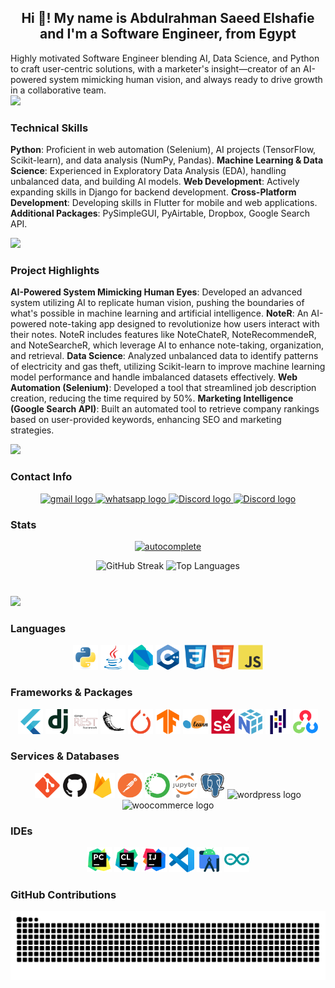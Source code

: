 <h2 align="center">Hi 👋! My name is Abdulrahman Saeed Elshafie and I'm a Software Engineer, from Egypt</h2>

<p align="left">Highly motivated Software Engineer blending AI, Data Science, and Python to craft user-centric solutions, with a marketer's insight—creator of an AI-powered system mimicking human vision, and always ready to drive growth in a collaborative team. <br>
<img src="https://user-images.githubusercontent.com/73097560/115834477-dbab4500-a447-11eb-908a-139a6edaec5c.gif">

**<h3>Technical Skills</h3>**
**Python**: Proficient in web automation (Selenium), AI projects (TensorFlow, Scikit-learn), and data analysis (NumPy, Pandas).
**Machine Learning & Data Science**: Experienced in Exploratory Data Analysis (EDA), handling unbalanced data, and building AI models.
**Web Development**: Actively expanding skills in Django for backend development.
**Cross-Platform Development**: Developing skills in Flutter for mobile and web applications.
**Additional Packages**: PySimpleGUI, PyAirtable, Dropbox, Google Search API.

<img src="https://user-images.githubusercontent.com/73097560/115834477-dbab4500-a447-11eb-908a-139a6edaec5c.gif">

**<h3>Project Highlights</h3>**

**AI-Powered System Mimicking Human Eyes**: Developed an advanced system utilizing AI to replicate human vision, pushing the boundaries of what's possible in machine learning and artificial intelligence.
**NoteR**: An AI-powered note-taking app designed to revolutionize how users interact with their notes. NoteR includes features like NoteChateR, NoteRecommendeR, and NoteSearcheR, which leverage AI to enhance note-taking, organization, and retrieval.
**Data Science**: Analyzed unbalanced data to identify patterns of electricity and gas theft, utilizing Scikit-learn to improve machine learning model performance and handle imbalanced datasets effectively.
**Web Automation (Selenium)**: Developed a tool that streamlined job description creation, reducing the time required by 50%.
**Marketing Intelligence (Google Search API)**: Built an automated tool to retrieve company rankings based on user-provided keywords, enhancing SEO and marketing strategies.

<img src="https://user-images.githubusercontent.com/73097560/115834477-dbab4500-a447-11eb-908a-139a6edaec5c.gif">

**<h3>Contact Info</h3>**

<div align="center">
  <a href="mailto:sabdo6177@gmail.com" target="_blank">
    <img src="https://img.shields.io/static/v1?message=Gmail&logo=gmail&label=&color=D14836&logoColor=white&labelColor=&style=for-the-badge" height="35" alt="gmail logo"  />
  </a>
  <a href="https://wa.me/201018625142" target="_blank">
    <img src="https://img.shields.io/static/v1?message=Whatsapp&logo=whatsapp&label=&color=25D366&logoColor=white&labelColor=&style=for-the-badge" height="35" alt="whatsapp logo"  />
  </a>
  <a href="https://discordapp.com/users/abdosaeed0434" target="_blank">
    <img src="https://img.shields.io/static/v1?message=DISCORD&logo=Discord&label=&color=0067e0&logoColor=white&labelColor=&style=for-the-badge" height="35" alt="Discord logo"  />
  </a>
  <a href="https://www.linkedin.com/in/abdulrahman-elshafie/" target="_blank">
    <img src="https://img.shields.io/static/v1?message=LINKEDIN&logo=LinkedIn&label=&color=0077B5&logoColor=white&labelColor=&style=for-the-badge" height="35" alt="Discord logo"  />
  </a>

</div>

**<h3>Stats</h3>**
<div align="center">

[![autocomplete](https://codeium.com/badges/user/abdulrahman-saeed-elshafie/autocomplete)](https://codeium.com/profile/abdulrahman-saeed-elshafie)


<img src="https://streak-stats.demolab.com?user=AbdulrahmanElshafie&theme=transparent&fire=EB5454" alt="GitHub Streak"/>
<img src="https://github-readme-stats.vercel.app/api/top-langs/?username=AbdulrahmanElshafie&layout=compact&theme=transparent" alt="Top Languages"/>


</div>

###

<br clear="both">
<img src="https://user-images.githubusercontent.com/73097560/115834477-dbab4500-a447-11eb-908a-139a6edaec5c.gif">

<h3 align="left">Languages</h3>
<div align="center">
<img src="https://raw.githubusercontent.com/devicons/devicon/master/icons/python/python-original.svg" width=40>
<img src="https://raw.githubusercontent.com/devicons/devicon/master/icons/java/java-original.svg" width=40>
<img src="https://raw.githubusercontent.com/devicons/devicon/master/icons/dart/dart-original.svg" width=40>
<img src="https://raw.githubusercontent.com/devicons/devicon/master/icons/cplusplus/cplusplus-original.svg" width=40>
<img src="https://raw.githubusercontent.com/devicons/devicon/master/icons/css3/css3-original.svg" width=40>
<img src="https://raw.githubusercontent.com/devicons/devicon/master/icons/html5/html5-original.svg" width=40>
<img src="https://raw.githubusercontent.com/devicons/devicon/master/icons/javascript/javascript-original.svg" width=40>

</div>

<h3 align="left">Frameworks & Packages</h3>
<div align="center">

<img src="https://raw.githubusercontent.com/devicons/devicon/master/icons/flutter/flutter-original.svg" width=40>
<img src="https://raw.githubusercontent.com/devicons/devicon/master/icons/django/django-plain.svg" width=40>
<img src="https://raw.githubusercontent.com/devicons/devicon/master/icons/djangorest/djangorest-original-wordmark.svg" width=40>
<img src="https://raw.githubusercontent.com/devicons/devicon/master/icons/flask/flask-original.svg" width=40>
<img src="https://raw.githubusercontent.com/devicons/devicon/master/icons/pytorch/pytorch-original.svg" width=40>
<img src="https://raw.githubusercontent.com/devicons/devicon/master/icons/tensorflow/tensorflow-original.svg" width=40>
<img src="https://raw.githubusercontent.com/devicons/devicon/master/icons/scikitlearn/scikitlearn-original.svg" width=40>
<img src="https://raw.githubusercontent.com/devicons/devicon/master/icons/selenium/selenium-original.svg" width=40>
<img src="https://raw.githubusercontent.com/devicons/devicon/master/icons/numpy/numpy-original.svg" width=40>
<img src="https://raw.githubusercontent.com/devicons/devicon/master/icons/pandas/pandas-original.svg" width=40>
<img src="https://raw.githubusercontent.com/devicons/devicon/master/icons/opencv/opencv-original.svg" width=40>
</div>

<h3 align="left">Services & Databases</h3>
<div align="center">

<img src="https://raw.githubusercontent.com/devicons/devicon/master/icons/git/git-original.svg" width=40>
<img src="https://raw.githubusercontent.com/devicons/devicon/master/icons/github/github-original.svg" width=40>
<img src="https://raw.githubusercontent.com/devicons/devicon/master/icons/firebase/firebase-original.svg" width=40>
<img src="https://raw.githubusercontent.com/devicons/devicon/master/icons/postman/postman-original.svg" width=40>
<img src="https://raw.githubusercontent.com/devicons/devicon/master/icons/anaconda/anaconda-original.svg" width=40>
<img src="https://raw.githubusercontent.com/devicons/devicon/master/icons/jupyter/jupyter-original-wordmark.svg" width=40>
<img src="https://raw.githubusercontent.com/devicons/devicon/master/icons/postgresql/postgresql-original.svg" width=40>
<img src="https://cdn.jsdelivr.net/gh/devicons/devicon/icons/wordpress/wordpress-original.svg" height="40" alt="wordpress logo"  />
<img src="https://cdn.jsdelivr.net/gh/devicons/devicon/icons/woocommerce/woocommerce-original.svg" height="40" alt="woocommerce logo"  />
</div>

</div>

<h3 align="left">IDEs</h3>
<div align="center">

<img src="https://raw.githubusercontent.com/devicons/devicon/master/icons/pycharm/pycharm-original.svg" width=40>
<img src="https://raw.githubusercontent.com/devicons/devicon/master/icons/clion/clion-original.svg" width=40>
<img src="https://raw.githubusercontent.com/devicons/devicon/master/icons/intellij/intellij-original.svg" width=40>
<img src="https://raw.githubusercontent.com/devicons/devicon/master/icons/vscode/vscode-original.svg" width=40>
<img src="https://raw.githubusercontent.com/devicons/devicon/master/icons/androidstudio/androidstudio-original.svg" width=40>
<img src="https://raw.githubusercontent.com/devicons/devicon/master/icons/arduino/arduino-original.svg" width=40>


<h3 align="left">GitHub Contributions</h3>

![snake gif](https://raw.githubusercontent.com/AbdulrahmanElshafie/AbdulrahmanElshafie/output/github-contribution-grid-snake.svg)